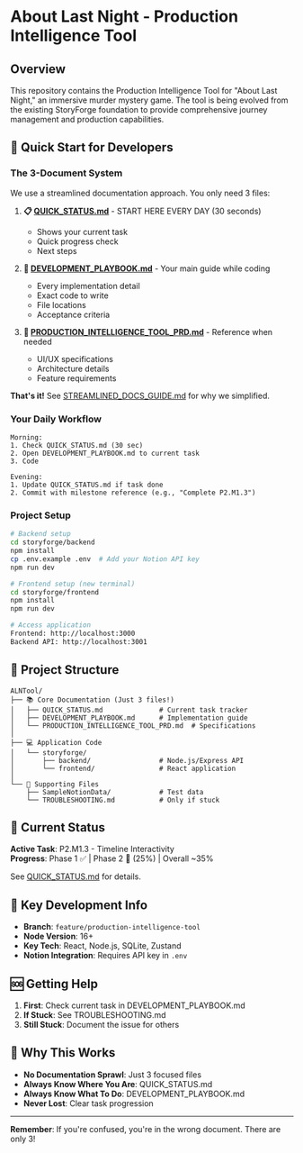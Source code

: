 # About Last Night - Production Intelligence Tool

## Overview

This repository contains the Production Intelligence Tool for "About Last Night," an immersive murder mystery game. The tool is being evolved from the existing StoryForge foundation to provide comprehensive journey management and production capabilities.

## 🚀 Quick Start for Developers

### The 3-Document System

We use a streamlined documentation approach. You only need 3 files:

1. **📋 [QUICK_STATUS.md](./QUICK_STATUS.md)** - START HERE EVERY DAY (30 seconds)
   - Shows your current task
   - Quick progress check
   - Next steps

2. **📖 [DEVELOPMENT_PLAYBOOK.md](./DEVELOPMENT_PLAYBOOK.md)** - Your main guide while coding
   - Every implementation detail
   - Exact code to write
   - File locations
   - Acceptance criteria

3. **📄 [PRODUCTION_INTELLIGENCE_TOOL_PRD.md](./PRODUCTION_INTELLIGENCE_TOOL_PRD.md)** - Reference when needed
   - UI/UX specifications
   - Architecture details
   - Feature requirements

**That's it!** See [STREAMLINED_DOCS_GUIDE.md](./STREAMLINED_DOCS_GUIDE.md) for why we simplified.

### Your Daily Workflow

```
Morning:
1. Check QUICK_STATUS.md (30 sec)
2. Open DEVELOPMENT_PLAYBOOK.md to current task
3. Code

Evening:
1. Update QUICK_STATUS.md if task done
2. Commit with milestone reference (e.g., "Complete P2.M1.3")
```

### Project Setup

```bash
# Backend setup
cd storyforge/backend
npm install
cp .env.example .env  # Add your Notion API key
npm run dev

# Frontend setup (new terminal)
cd storyforge/frontend
npm install
npm run dev

# Access application
Frontend: http://localhost:3000
Backend API: http://localhost:3001
```

## 📁 Project Structure

```
ALNTool/
├── 📚 Core Documentation (Just 3 files!)
│   ├── QUICK_STATUS.md              # Current task tracker
│   ├── DEVELOPMENT_PLAYBOOK.md      # Implementation guide  
│   └── PRODUCTION_INTELLIGENCE_TOOL_PRD.md  # Specifications
│
├── 💻 Application Code
│   └── storyforge/
│       ├── backend/                 # Node.js/Express API
│       └── frontend/                # React application
│
└── 📁 Supporting Files
    ├── SampleNotionData/            # Test data
    └── TROUBLESHOOTING.md           # Only if stuck
```

## 🎯 Current Status

**Active Task**: P2.M1.3 - Timeline Interactivity  
**Progress**: Phase 1 ✅ | Phase 2 🚧 (25%) | Overall ~35%

See [QUICK_STATUS.md](./QUICK_STATUS.md) for details.

## 📝 Key Development Info

- **Branch**: `feature/production-intelligence-tool`
- **Node Version**: 16+
- **Key Tech**: React, Node.js, SQLite, Zustand
- **Notion Integration**: Requires API key in `.env`

## 🆘 Getting Help

1. **First**: Check current task in DEVELOPMENT_PLAYBOOK.md
2. **If Stuck**: See TROUBLESHOOTING.md
3. **Still Stuck**: Document the issue for others

## 🎉 Why This Works

- **No Documentation Sprawl**: Just 3 focused files
- **Always Know Where You Are**: QUICK_STATUS.md
- **Always Know What To Do**: DEVELOPMENT_PLAYBOOK.md  
- **Never Lost**: Clear task progression

---

**Remember**: If you're confused, you're in the wrong document. There are only 3!
